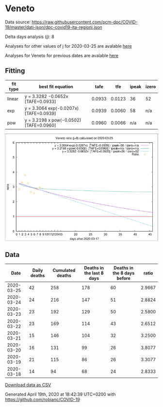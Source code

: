 # Veneto

Data source: https://raw.githubusercontent.com/pcm-dpc/COVID-19/master/dati-json/dpc-covid19-ita-regioni.json

Delta days analysis (j): 8

Analyses for other values of j for 2020-03-25 are avalable [here](../2020-03-25/README.md)

Analyses for Veneto for previous dates are avalable [here](../README.md)

## Fitting 
|fit type|best fit equation|tafe|tfe|ipeak|izero|
|-------|-----|--------|------|---|---|
|linear|y = 3.3282 -0.0652x  [TAFE=0.0933]|0.0933|0.0123|36|52|
|exp|y = 3.3064 exp(-0.0207x)  [TAFE=0.0939]|0.0939|0.0060|58|n/a|
|pow|y = 3.2198 x pow(-0.0502)  [TAFE=0.0960]|0.0960|0.0066|n/a|n/a|

![Plot](COVID-19_veneto_j8_2020-03-25.png)

## Data
|Date|Daily deaths|Cumulated deaths|Deaths in the last 8 days|Deaths in the 8 days before|ratio|
|----|----------|-----------|-------|--------------------|-----|
|2020-03-25|42|258|178|60|2.9667|
|2020-03-24|24|216|147|51|2.8824|
|2020-03-23|23|192|129|50|2.5800|
|2020-03-22|23|169|114|43|2.6512|
|2020-03-21|15|146|104|32|3.2500|
|2020-03-20|16|131|99|26|3.8077|
|2020-03-19|21|115|86|26|3.3077|
|2020-03-18|14|94|68|24|2.8333|

[Download data as CSV](COVID-19_veneto_j8_2020-03-25.csv)

Generated April 19th, 2020 at 18:42:39 UTC+0200 with https://github.com/robianc/COVID-19

